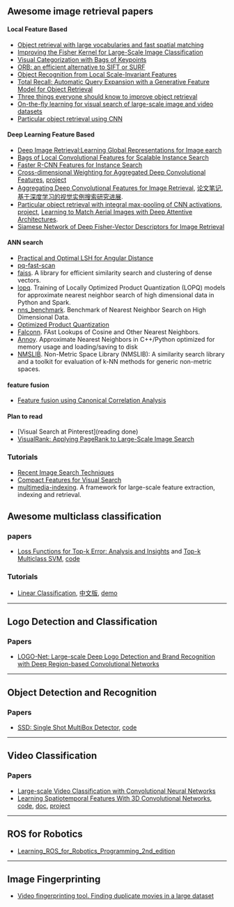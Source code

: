 ## Awesome image retrieval papers

#### Local Feature Based

- [Object retrieval with large vocabularies and fast spatial matching](https://www.robots.ox.ac.uk/~vgg/publications/papers/philbin07.pdf)
- [Improving the Fisher Kernel for Large-Scale Image Classification](https://www.robots.ox.ac.uk/~vgg/rg/papers/peronnin_etal_ECCV10.pdf)
- [Visual Categorization with Bags of Keypoints](http://www.cs.princeton.edu/courses/archive/fall09/cos429/papers/csurka-eccv-04.pdf)
- [ORB: an efficient alternative to SIFT or SURF](https://www.willowgarage.com/sites/default/files/orb_final.pdf)
- [Object Recognition from Local Scale-Invariant Features](http://www.cs.ubc.ca/~lowe/papers/iccv99.pdf)
- [Total Recall: Automatic Query Expansion with a Generative Feature Model for Object Retrieval](https://www.robots.ox.ac.uk/~vgg/publications/papers/philbin07.pdf)
- [Three things everyone should know to improve object retrieval](https://www.robots.ox.ac.uk/~vgg/publications/2012/Arandjelovic12/arandjelovic12.pdf)
- [On-the-fly learning for visual search of large-scale image and video datasets](https://www.robots.ox.ac.uk/~vgg/publications/2015/Chatfield15/chatfield15.pdf)
- [Particular object retrieval using CNN](https://github.com/AaltoVision/Object-Retrieval)

#### Deep Learning Feature Based

- [Deep Image Retrieval:Learning Global Representations for Image earch](https://arxiv.org/abs/1604.01325)
- [Bags of Local Convolutional Features for Scalable Instance Search](https://arxiv.org/abs/1604.01325)
- [Faster R-CNN Features for Instance Search](https://github.com/imatge-upc/retrieval-2016-deepvision)
- [Cross-dimensional Weighting for Aggregated Deep Convolutional Features](https://arxiv.org/abs/1512.04065), [project](https://github.com/yahoo/crow)
- [Aggregating Deep Convolutional Features for Image Retrieval](https://arxiv.org/abs/1510.07493), [论文笔记](https://zhuanlan.zhihu.com/p/23136747), [基于深度学习的视觉实例搜索研究进展](https://zhuanlan.zhihu.com/p/22265265).
- [Particular object retrieval with integral max-pooling of CNN activations](https://arxiv.org/abs/1511.05879), [project](http://cmp.felk.cvut.cz/~toliageo/soft.html), [Learning to Match Aerial Images with Deep Attentive Architectures](https://vision.cornell.edu/se3/wp-content/uploads/2016/04/1204.pdf).
- [Siamese Network of Deep Fisher-Vector Descriptors for Image Retrieval](https://arxiv.org/pdf/1702.00338v1.pdf)

#### ANN search

- [Practical and Optimal LSH for Angular Distance](chrome-extension://ikhdkkncnoglghljlkmcimlnlhkeamad/pdf-viewer/web/viewer.html?file=http%3A%2F%2Fpapers.nips.cc%2Fpaper%2F5893-practical-and-optimal-lsh-for-angular-distance.pdf)
- [pq-fast-scan](https://github.com/technicolor-research/pq-fast-scan)
- [faiss](https://github.com/facebookresearch/faiss). A library for efficient similarity search and clustering of dense vectors.
- [lopq](https://github.com/yahoo/lopq). Training of Locally Optimized Product Quantization (LOPQ) models for approximate nearest neighbor search of high dimensional data in Python and Spark.
- [nns_benchmark](https://github.com/DBWangGroupUNSW/nns_benchmark). Benchmark of Nearest Neighbor Search on High Dimensional Data.
- [Optimized Product Quantization](http://kaiminghe.com/cvpr13/index.html)
- [Falconn](https://github.com/FALCONN-LIB/FALCONN). FAst Lookups of Cosine and Other Nearest Neighbors.
- [Annoy](https://github.com/spotify/annoy). Approximate Nearest Neighbors in C++/Python optimized for memory usage and loading/saving to disk 
- [NMSLIB](https://github.com/searchivarius/nmslib). Non-Metric Space Library (NMSLIB): A similarity search library and a toolkit for evaluation of k-NN methods for generic non-metric spaces.

#### feature fusion

- [Feature fusion using Canonical Correlation Analysis](https://github.com/mhaghighat/ccaFuse)

#### Plan to read

- [Visual Search at Pinterest](reading done)
- [VisualRank: Applying PageRank to Large-Scale Image Search]()

### Tutorials

- [Recent Image Search Techniques](http://cvpr2016.thecvf.com/program/tutorials)
- [Compact Features for Visual Search](http://cvpr2016.thecvf.com/program/tutorials)
- [multimedia-indexing](https://github.com/MKLab-ITI/multimedia-indexing). A framework for large-scale feature extraction, indexing and retrieval.


## Awesome multiclass classification

### papers

- [Loss Functions for Top-k Error: Analysis and Insights]() and [Top-k Multiclass SVM](), [code](https://github.com/mlapin/libsdca)

### Tutorials

- [Linear Classification](http://cs231n.github.io/linear-classify/), [中文版](http://blog.csdn.net/elaine_bao/article/details/50519970), [demo](http://vision.stanford.edu/teaching/cs231n/linear-classify-demo/)

---

## Logo Detection and Classification

### Papers

- [LOGO-Net: Large-scale Deep Logo Detection and Brand Recognition with Deep Region-based Convolutional Networks](https://arxiv.org/abs/1511.02462)

---

## Object Detection and Recognition

### Papers

- [SSD: Single Shot MultiBox Detector](www.cs.unc.edu/~wliu/papers/ssd.pdf), [code](https://github.com/weiliu89/caffe/tree/ssd)

---

## Video Classification

### Papers

- [Large-scale Video Classification with Convolutional Neural Networks](vision.stanford.edu/pdf/karpathy14.pdf)
- [Learning Spatiotemporal Features With 3D Convolutional Networks](http://www.cv-foundation.org/openaccess/content_iccv_2015/papers/Tran_Learning_Spatiotemporal_Features_ICCV_2015_paper.pdf), [code](https://github.com/Lasagne/Recipes/blob/master/examples/Video%20features%20with%20C3D.ipynb), [doc](https://docs.google.com/document/d/1-QqZ3JHd76JfimY4QKqOojcEaf5g3JS0lNh-FHTxLag/edit), [project](http://vlg.cs.dartmouth.edu/c3d/)

---

## ROS for Robotics

- [Learning_ROS_for_Robotics_Programming_2nd_edition](https://github.com/AaronMR/Learning_ROS_for_Robotics_Programming_2nd_edition)

---

## Image Fingerprinting

- [Video fingerprinting tool. Finding duplicate movies in a large dataset](https://github.com/funzoneq/video_fingerprinting)
